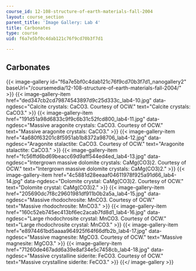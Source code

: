 ```yaml
---
course_id: 12-108-structure-of-earth-materials-fall-2004
layout: course_section
parent_title: 'Image Gallery: Lab 4'
title: Carbonates
type: course
uid: f6a7e5bf0c4dab121c76f9cd70b3f7d1

---
```


Carbonates
----------
{{< image-gallery id="f6a7e5bf0c4dab121c76f9cd70b3f7d1_nanogallery2" baseUrl="/coursemedia/12-108-structure-of-earth-materials-fall-2004/" >}}
{{< image-gallery-item href="ded347cb2cd79874543897d9c25d333c_lab4-10.jpg" data-ngdesc="Calcite crystals: CaCO3. Courtesy of OCW." text="Calcite crystals: CaCO3." >}}
{{< image-gallery-item href="191d51a98d6833c9f9c6b31c52fcd800_lab4-11.jpg" data-ngdesc="Massive aragonite crystals: CaCO3. Courtesy of OCW." text="Massive aragonite crystals: CaCO3." >}}
{{< image-gallery-item href="4a680f63201c8f5951ab1b8372a98706_lab4-12.jpg" data-ngdesc="Aragonite stalactite: CaCO3. Courtesy of OCW." text="Aragonite stalactite: CaCO3." >}}
{{< image-gallery-item href="fc56ffd6bd69beacc69d9aff544ed4ed_lab4-13.jpg" data-ngdesc="Intergrown massive dolomite crystals: CaMg(CO3)2. Courtesy of OCW." text="Intergrown massive dolomite crystals: CaMg(CO3)2." >}}
{{< image-gallery-item href="4c5881d28eeaaf04611978f925a91d66_lab4-14.jpg" data-ngdesc="Dolomite crystal: CaMg(CO3)2. Courtesy of OCW." text="Dolomite crystal: CaMg(CO3)2." >}}
{{< image-gallery-item href="205690dc7f8c29601981df911b0b2a5a_lab4-15.jpg" data-ngdesc="Massive rhodochrosite: MnCO3. Courtesy of OCW." text="Massive rhodochrosite: MnCO3." >}}
{{< image-gallery-item href="160c52eb745ec413bf6ec2acab7fd8d1_lab4-16.jpg" data-ngdesc="Large rhodochrosite crystal: MnCO3. Courtesy of OCW." text="Large rhodochrosite crystal: MnCO3." >}}
{{< image-gallery-item href="e8974461bd5aaaa964925f64f66dfb2b_lab4-17.jpg" data-ngdesc="Massive magnesite: MgCO3. Courtesy of OCW." text="Massive magnesite: MgCO3." >}}
{{< image-gallery-item href="71260de467add6a39e8af34e5c7458cb_lab4-18.jpg" data-ngdesc="Massive crystalline siderite: FeCO3. Courtesy of OCW." text="Massive crystalline siderite: FeCO3." >}}
{{</ image-gallery >}}